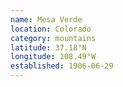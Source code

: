 ```yaml
---
name: Mesa Verde
location: Colorado
category: mountains
latitude: 37.18°N
longitude: 108.49°W
established: 1906-06-29
---
```

